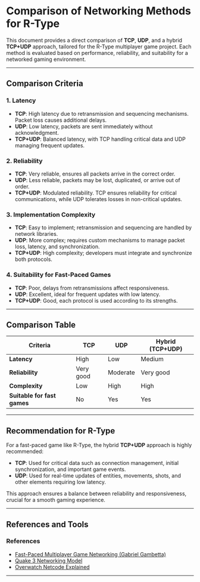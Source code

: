 
# Comparison of Networking Methods for R-Type

This document provides a direct comparison of **TCP**, **UDP**, and a hybrid **TCP+UDP** approach, tailored for the R-Type multiplayer game project. Each method is evaluated based on performance, reliability, and suitability for a networked gaming environment.

---

## Comparison Criteria

### 1. **Latency**
- **TCP**: High latency due to retransmission and sequencing mechanisms. Packet loss causes additional delays.
- **UDP**: Low latency, packets are sent immediately without acknowledgment.
- **TCP+UDP**: Balanced latency, with TCP handling critical data and UDP managing frequent updates.

### 2. **Reliability**
- **TCP**: Very reliable, ensures all packets arrive in the correct order.
- **UDP**: Less reliable, packets may be lost, duplicated, or arrive out of order.
- **TCP+UDP**: Modulated reliability. TCP ensures reliability for critical communications, while UDP tolerates losses in non-critical updates.

### 3. **Implementation Complexity**
- **TCP**: Easy to implement; retransmission and sequencing are handled by network libraries.
- **UDP**: More complex; requires custom mechanisms to manage packet loss, latency, and synchronization.
- **TCP+UDP**: High complexity; developers must integrate and synchronize both protocols.

### 4. **Suitability for Fast-Paced Games**
- **TCP**: Poor, delays from retransmissions affect responsiveness.
- **UDP**: Excellent, ideal for frequent updates with low latency.
- **TCP+UDP**: Good, each protocol is used according to its strengths.

---

## Comparison Table

| Criteria                   | TCP                   | UDP                   | Hybrid (TCP+UDP)       |
|----------------------------|-----------------------|-----------------------|-------------------------|
| **Latency**                | High                 | Low                   | Medium                  |
| **Reliability**            | Very good            | Moderate              | Very good               |
| **Complexity**             | Low                  | High                  | High                    |
| **Suitable for fast games**| No                   | Yes                   | Yes                     |

---

## Recommendation for R-Type

For a fast-paced game like R-Type, the hybrid **TCP+UDP** approach is highly recommended:
- **TCP**: Used for critical data such as connection management, initial synchronization, and important game events.
- **UDP**: Used for real-time updates of entities, movements, shots, and other elements requiring low latency.

This approach ensures a balance between reliability and responsiveness, crucial for a smooth gaming experience.

---

## References and Tools

### References
- [Fast-Paced Multiplayer Game Networking (Gabriel Gambetta)](https://www.gabrielgambetta.com/client-side-prediction-live-demo.html)
- [Quake 3 Networking Model](https://fabiensanglard.net/quake3/network.php)
- [Overwatch Netcode Explained](https://gdcvault.com)

---
